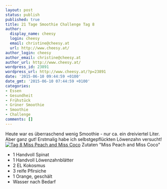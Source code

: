 ```yaml
---
layout: post
status: publish
published: true
title: 21 Tage Smoothie Challenge Tag 8
author:
  display_name: cheesy
  login: cheesy
  email: christine@cheesy.at
  url: http://www.cheesy.at/
author_login: cheesy
author_email: christine@cheesy.at
author_url: http://www.cheesy.at/
wordpress_id: 23891
wordpress_url: http://www.cheesy.at/?p=23891
date: '2015-06-10 09:44:59 +0100'
date_gmt: '2015-06-10 07:44:59 +0100'
categories:
- Essen
- Gesundheit
- Frühstück
- Grüner Smoothie
- Smoothie
- Challenge
comments: []
---
```

Heute war es überraschend wenig Smoothie - nur ca. ein dreiviertel Liter. Aber ganz gut! Erstmalig habe ich selbstgepflückten Löwenzahn versucht!
[![Tag 8 Miss Peach and Miss Coco](http://www.cheesy.at/wp-content/uploads/Tag-8-Miss-Peach-and-Miss-Coco.jpg)](http://www.cheesy.at/wp-content/uploads/Tag-8-Miss-Peach-and-Miss-Coco.jpg)
Zutaten "Miss Peach and Miss Coco"
- 1 Handvoll Spinat
- 1 Handvoll Löwenzahnblätter
- 2 EL Kokosmus
- 3 reife Pfirsiche
- 1 Orange, geschält
- Wasser nach Bedarf
